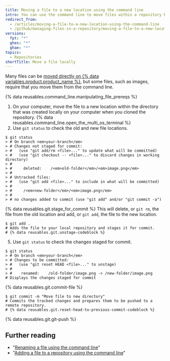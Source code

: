 ```yaml
---
title: Moving a file to a new location using the command line
intro: You can use the command line to move files within a repository by removing the file from the old location and then adding it in the new location.
redirect_from:
  - /articles/moving-a-file-to-a-new-location-using-the-command-line
  - /github/managing-files-in-a-repository/moving-a-file-to-a-new-location-using-the-command-line
versions:
  fpt: "*"
  ghes: "*"
  ghae: "*"
topics:
  - Repositories
shortTitle: Move a file locally
---
```


Many files can be [moved directly on {% data variables.product.product_name %}](/articles/moving-a-file-to-a-new-location), but some files, such as images, require that you move them from the command line.

{% data reusables.command_line.manipulating_file_prereqs %}

1. On your computer, move the file to a new location within the directory that was created locally on your computer when you cloned the repository.
   {% data reusables.command_line.open_the_multi_os_terminal %}
2. Use `git status` to check the old and new file locations.

```shell
$ git status
> # On branch <em>your-branch</em>
> # Changes not staged for commit:
> #   (use "git add/rm <file>..." to update what will be committed)
> #   (use "git checkout -- <file>..." to discard changes in working directory)
> #
> #     deleted:    /<em>old-folder</em>/<em>image.png</em>
> #
> # Untracked files:
> #   (use "git add <file>..." to include in what will be committed)
> #
> #     /<em>new-folder</em>/<em>image.png</em>
> #
> # no changes added to commit (use "git add" and/or "git commit -a")
```

{% data reusables.git.stage_for_commit %} This will delete, or `git rm`, the file from the old location and add, or `git add`, the file to the new location.

```shell
$ git add .
# Adds the file to your local repository and stages it for commit.
# {% data reusables.git.unstage-codeblock %}
```

5. Use `git status` to check the changes staged for commit.

```shell
$ git status
> # On branch <em>your-branch</em>
> # Changes to be committed:
> #   (use "git reset HEAD <file>..." to unstage)
> #
> #    renamed:    /old-folder/image.png -> /new-folder/image.png
# Displays the changes staged for commit
```

{% data reusables.git.commit-file %}

```shell
$ git commit -m "Move file to new directory"
# Commits the tracked changes and prepares them to be pushed to a remote repository.
# {% data reusables.git.reset-head-to-previous-commit-codeblock %}
```

{% data reusables.git.git-push %}

## Further reading

- "[Renaming a file using the command line](/articles/renaming-a-file-using-the-command-line)"
- "[Adding a file to a repository using the command line](/articles/adding-a-file-to-a-repository-using-the-command-line)"
